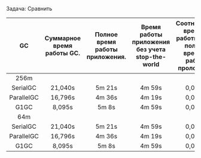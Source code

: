 Задача:
Сравнить 
 
| GC | Cуммарное время работы GC. | Полное время работы приложения. | Время работы приложения без учета stop-the-world | Соотношение времени работы GC от полного времени работы проложения  |
|:---:|:---:|:---:|:---:|:---:|
| 256m |    
| SerialGC | 21,040s | 5m 21s | 4m 59s | 0,065% |  
| ParallelGC | 16,796s | 4m 36s | 4m 19s | 0,060% |   
| G1GC | 8,095s | 5m 8s | 4m 59s | 0,026% |     
| 64m |     
| SerialGC | 21,040s | 5m 21s | 4m 59s | 0,065% |  
| ParallelGC | 16,796s | 4m 36s | 4m 19s | 0,060% |   
| G1GC | 8,095s | 5m 8s | 4m 59s | 0,026% |     
